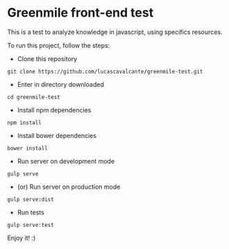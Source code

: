 # Greenmile front-end test

This is a test to analyze knowledge in javascript, using specifics resources.

To run this project, follow the steps:

* Clone this repository
```
git clone https://github.com/lucascavalcante/greenmile-test.git
```
* Enter in directory downloaded
```
cd greenmile-test
```
* Install npm dependencies
```
npm install
```
* Install bower dependencies
```
bower install
```
* Run server on development mode
```
gulp serve
```
* (or) Run server on production mode
```
gulp serve:dist
```
* Run tests
```
gulp serve:test
```

Enjoy it! :)